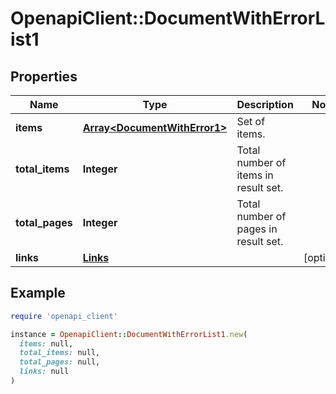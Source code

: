 # OpenapiClient::DocumentWithErrorList1

## Properties

| Name | Type | Description | Notes |
| ---- | ---- | ----------- | ----- |
| **items** | [**Array&lt;DocumentWithError1&gt;**](DocumentWithError1.md) | Set of items. |  |
| **total_items** | **Integer** | Total number of items in result set. |  |
| **total_pages** | **Integer** | Total number of pages in result set. |  |
| **links** | [**Links**](Links.md) |  | [optional] |

## Example

```ruby
require 'openapi_client'

instance = OpenapiClient::DocumentWithErrorList1.new(
  items: null,
  total_items: null,
  total_pages: null,
  links: null
)
```

